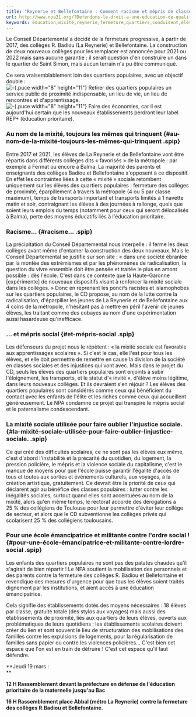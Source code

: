 ```yaml
---
title: "Reynerie et Bellefontaine : Comment racisme et mépris de classe conduisent à la fermeture de deux collèges en éducation prioritaire ?"
url: http://www.npa31.org/?Defendons-le-droit-a-une-education-de-qualite-et-de-proximite-a-la-Reynerie-et
keywords: éducation,mixité,reynerie,fermeture,quartiers,conduisent,élèves,populaires,racisme,sociale,bellefontaine,classe,établissements,mépris,cest,prioritaire,collèges
---
```

Le Conseil Départemental a décidé de la fermeture progressive, à partir de 2017, des collèges R. Badiou (La Reynerie) et Bellefontaine. La construction de deux nouveaux collèges pour les remplacer est annoncée pour 2021 ou 2022 mais sans aucune garantie : il serait question d'en construire un dans le quartier de Saint Simon, mais aucun terrain n'a pu être communiqué.

Ce sera vraisemblablement loin des quartiers populaires, avec un objectif double :\
![-](local/cache-vignettes/L8xH11/puce-32883.gif){.puce width="8" height="11"} Retirer des quartiers populaires un service public de proximité indispensable, un lieu de vie, un lieu de rencontres et d'apprentissage.\
![-](local/cache-vignettes/L8xH11/puce-32883.gif){.puce width="8" height="11"} Faire des économies, car il est aujourd'hui certain que les nouveaux établissements perdront leur label REP+ (éducation prioritaire).

### Au nom de la mixité, toujours les mêmes qui trinquent {#au-nom-de-la-mixité-toujours-les-mêmes-qui-trinquent .spip}

Entre 2017 et 2021, les élèves de La Reynerie et de Bellefontaine vont être répartis dans différents collèges dits « favorisés » de la métropole : par exemple à Fermat ou encore à Balma. La majorité des parents et enseignants des collèges Badiou et Bellefontaine s'opposent à ce dispositif. En effet les contraintes liées à cette « mixité » sociale retombent uniquement sur les élèves des quartiers populaires : fermeture des collèges de proximité, éparpillement à travers la métropole (4 ou 5 par classe maximum), temps de transports important et transports limités à 1 navette matin et soir, contraignant les élèves à des journées à rallonge, quels que soient leurs emplois du temps (notamment pour ceux qui seront délocalisés à Balma), perte des moyens éducatifs liés à l'éducation prioritaire.

### Racisme\... {#racisme... .spip}

La précipitation du Conseil Départemental nous interpelle : il ferme les deux collèges avant même d'entamer la construction des deux nouveaux. Mais le Conseil Départemental se justifie sur son site : « dans une société ébranlée par la montée des extrémismes et par les phénomènes de radicalisation, la question du vivre ensemble doit être pensée et traitée le plus en amont possible : dès l'école. C'est dans ce contexte que la Haute-Garonne \[expérimente\] de nouveaux dispositifs visant à renforcer la mixité sociale dans les collèges. » Donc en reprenant les poncifs racistes et islamophobes sur les quartiers populaires, le CD propose, au nom de la lutte contre la radicalisation, d'éparpiller les jeunes de La Reynerie et de Bellefontaine aux 4 coins de la métropole, n'hésitant pas à mettre en péril l'avenir de jeunes élèves, les traitant comme des cobayes au nom d'une expérimentation aussi hasardeuse qu'inefficace.

### ... et mépris social {#et-mépris-social .spip}

Les défenseurs du projet nous le répètent : « la mixité sociale est favorable aux apprentissages scolaires ». Si c'est le cas, elle l'est pour tous les élèves, et elle doit permettre de remettre en cause la division de la société en classes sociales et des injustices qui vont avec. Mais dans le projet du CD, seuls les élèves des quartiers populaires sont enjoints à subir l'éloignement, les transports, et le statut d'« invité », d'élève moins légitime, dans leurs nouveaux collèges. Et ils devraient s'en réjouir ? Les élèves des quartiers populaires sont considérés comme ceux qui bénéficient du contact avec les enfants de l'élite et les riches comme ceux qui accueillent généreusement. Le NPA condamne ce projet qui transpire le mépris social et le paternalisme condescendant.

### La mixité sociale utilisée pour faire oublier l'injustice sociale. {#la-mixité-sociale-utilisée-pour-faire-oublier-linjustice-sociale. .spip}

Ce qui créé des difficultés scolaires, ce ne sont pas les élèves eux même, c'est d'abord l'instabilité et la précarité du quotidien, du logement, la pression policière, le mépris et la violence sociale du capitalisme, c'est le manque de moyens pour que l'école puisse garantir l'égalité d'accès de tous et toutes aux sorties et événements culturels, aux voyages, à la création artistique, gratuitement. Ce devrait être la priorité de ceux qui déclarent agir au bénéfice des classes populaires : lutter contre les inégalités sociales, surtout quand elles sont accentuées au nom de la mixité, alors qu'en même temps, le rectorat accorde des dérogations à 25 % des collégiens de Toulouse pour leur permettre d'éviter leur collège de secteur, et alors que le CD subventionne les collèges privés qui scolarisent 25 % des collégiens toulousains.

### Pour une école émancipatrice et militante contre l'ordre social ! {#pour-une-école-émancipatrice-et-militante-contre-lordre-social .spip}

Les enfants des quartiers populaires ne sont pas des patates chaudes qu'il s'agirait de bien répartir ! Le NPA soutient la mobilisation des personnels et des parents contre la fermeture des collèges R. Badiou et Bellefontaine et revendique des mesures d'urgence pour que tous les élèves soient traités dignement par les institutions, et aient accès à une éducation émancipatrice.

Cela signifie des établissements dotés des moyens nécessaires : 18 élèves par classe, gratuité totale (des stylos aux voyages) mais aussi des établissements de proximité, liés aux quartiers de leurs élèves, ouverts aux problématiques de leurs quotidiens : les établissements scolaires doivent créer du lien et sont souvent le lieu de structuration des mobilisations des familles contre les expulsions de logements, pour la régularisation de familles sans papier ou contre les violences policières... C'est bien cet espace que l'on est en train de détruire ! C'est cet espace qu'il faut défendre.

**Jeudi 19 mars :\
**

**12 H Rassemblement devant la préfecture en défense de l'éducation prioritaire de la maternelle jusqu'au Bac**

**16 H Rassemblement place Abbal (métro La Reynerie) contre la fermeture des collèges R.Badiou et Bellefontaine.**
